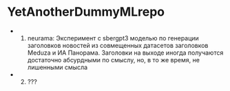 # YetAnotherDummyMLrepo
- 1. neurama: Эксперимент с sbergpt3 моделью по генерации заголовков новостей из совмещенных датасетов заголовков Meduza и ИА Панорама. Заголовки на выходе иногда получаются достаточно абсурдными по смыслу, но, в то же время, не лишенными смысла
- 2. ???
